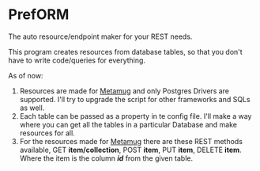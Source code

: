 # PrefORM
The auto resource/endpoint maker for your REST needs.


This program creates resources from database tables, so that you don't have to write code/queries for everything.

As of now:
1. Resources are made for [Metamug](https://metamug.com/) and only Postgres Drivers are supported. I'll try to upgrade the script for other frameworks and SQLs as well.
2. Each table can be passed as a property in te config file. I'll make a way where you can get all the tables in a particular Database and make resources for all.
3. For the resources made for [Metamug](https://metamug.com/) there are these REST methods available, GET **item/collection**, POST **item**, PUT **item**, DELETE **item**. Where the item is the column **_id_** from the given table.
